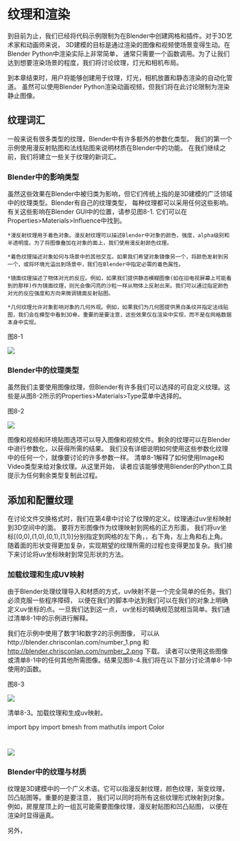# 纹理和渲染

到目前为止，我们已经将代码示例限制为在Blender中创建网格和插件。对于3D艺术家和动画师来说，
3D建模的目标是通过渲染的图像和视频使场景变得生动。在Blender Python中渲染实际上非常简单，
通常只需要一个函数调用。为了让我们达到想要渲染场景的程度，我们将讨论纹理，灯光和相机布局。

到本章结束时，用户将能够创建用于纹理，灯光，相机放置和静态渲染的自动化管道。
虽然可以使用Blender Python渲染动画视频，但我们将在此讨论限制为渲染静止图像。

## 纹理词汇

一般来说有很多类型的纹理，Blender中有许多额外的参数化类型。
我们的第一个示例使用漫反射贴图和法线贴图来说明材质在Blender中的功能。
在我们继续之前，我们将建立一些关于纹理的新词汇。

### Blender中的影响类型

虽然这些效果在Blender中被归类为影响，但它们传统上指的是3D建模的广泛领域中的纹理类型。Blender有自己的纹理类型，
每种纹理都可以采用任何这些影响。有关这些影响在Blender GUI中的位置，请参见图8-1.
它们可以在 Properties>Materials>Influence中找到。

    *漫反射纹理用于着色对象。漫反射纹理可以描述Blender中对象的颜色，强度，alpha级别和半透明度。为了将图像叠加在对象的面上，我们使用漫反射颜色纹理。
  
    *着色纹理描述对象如何与场景中的其他交互。如果我们希望对象镜像另一个，将颜色发射到另一个，或将环境光溢出到场景中，我们在Blender中指定必需的着色属性。
  
    *镜面纹理描述了物体对光的反应。例如，如果我们提供静态模糊图像(如在旧电视屏幕上可能看到的那样)作为镜面纹理，则光会像闪亮的沙粒一样从物体上反射出来。我们可以通过指定颜色对光的反应强度和方向来微调镜面反射贴图。
  
    *几何纹理允许对象影响对象的几何外观。例如，如果我们为几何图提供黑白条纹并指定法线贴图，我们会在模型中看到3D脊。重要的是要注意，这些效果仅在渲染中实现，而不是在网格数据本身中实现。
  
图8-1
  
![](https://github.com/BlenderCN/blenderTutorial/blob/master/mDrivEngine/8-1.png?raw=true)

### Blender中的纹理类型

虽然我们主要使用图像纹理，但Blender有许多我们可以选择的可自定义纹理。这些是从图8-2所示的Properties>Materials>Type菜单中选择的。

图8-2

![](https://github.com/BlenderCN/blenderTutorial/blob/master/mDrivEngine/8-2.png?raw=true)

图像和视频和环境贴图选项可以导入图像和视频文件。剩余的纹理可以在Blender中进行参数化，以获得所需的结果。
我们没有详细说明如何使用这些参数化纹理中的任何一个，就像要讨论的许多参数一样。
清单8-1解释了如何使用Image和Video类型来给对象纹理。从这里开始，
读者应该能够使用Blender的Python工具提示为任何剩余类型复制此过程。

## 添加和配置纹理

在讨论文件交换格式时，我们在第4章中讨论了纹理的定义。纹理通过uv坐标映射到3D空间中的面。
要将方形图像作为纹理映射到网格的正方形面，
我们将uv坐标[(0,0),(1,0),(0,1),(1,1)]分别指定到网格的左下角，，右下角，左上角和右上角。
随着面的形状变得更加复杂，实现期望的纹理所需的过程也变得更加复杂。我们接下来讨论将uv坐标映射到常见形状的方法。

### 加载纹理和生成UV映射

由于Blender处理纹理导入和材质的方式，uv映射不是一个完全简单的任务。我们必须克服一些程序障碍，
以便在我们的脚本中达到我们可以在我们的对象上明确定义uv坐标的点。一旦我们达到这一点，
uv坐标的精确规范就相当简单。我们通过清单8-1中的示例进行解释。

我们在示例中使用了数字1和数字2的示例图像，
可以从http://blender.chrisconlan.com/number_1.png 和 http://blender.chrisconlan.com/number_2.png 下载。
读者可以使用这些图像或清单8-1中的任何其他所需图像。结果见图8-4.我们将在以下部分讨论清单8-1中使用的函数。

图8-3

![](https://github.com/BlenderCN/blenderTutorial/blob/master/mDrivEngine/8-3.png?raw=true)

清单8-3。加载纹理和生成uv映射。

   import bpy
   import bmesh
   from mathutils import Color
   
   #
   
![](https://github.com/BlenderCN/blenderTutorial/blob/master/mDrivEngine/8-4.png?raw=true)   

### Blender中的纹理与材质

纹理是3D建模中的一个广义术语。它可以指漫反射纹理，颜色纹理，渐变纹理，凹凸贴图等。重要的是要注意，
我们可以同时将所有这些纹理形式映射到对象。例如，房屋屋顶上的一组瓦可能需要图像纹理，漫反射贴图和凹凸贴图，
以便在渲染时显得逼真。

另外，
